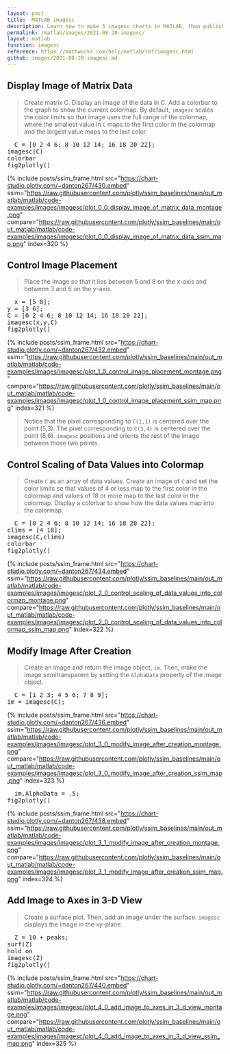 ```yaml
---
layout: post
title:  MATLAB imagesc
description: Learn how to make 5 imagesc charts in MATLAB, then publish them to the Web with Plotly.
permalink: /matlab/images/2021-08-28-imagesc/
layout: matlab
function: imagesc
reference: https://mathworks.com/help/matlab/ref/imagesc.html
github: images/2021-08-28-imagesc.md
---
```


## Display Image of Matrix Data

> Create matrix C. Display an image of the data in C. Add a colorbar to the graph to show the current colormap. By default, `imagesc` scales the color limits so that image uses the full range of the colormap, where the smallest value in `C` maps to the first color in the colormap and the largest value maps to the last color.

<pre class="mcode">
  C = [0 2 4 6; 8 10 12 14; 16 18 20 22];
imagesc(C)
colorbar
fig2plotly()
</pre>

{% include posts/ssim_frame.html 
  src="https://chart-studio.plotly.com/~danton267/430.embed" 
  ssim="https://raw.githubusercontent.com/plotly/ssim_baselines/main/out_matlab/matlab/code-examples/images/imagesc/plot_0_0_display_image_of_matrix_data_montage.png" 
  compare="https://raw.githubusercontent.com/plotly/ssim_baselines/main/out_matlab/matlab/code-examples/images/imagesc/plot_0_0_display_image_of_matrix_data_ssim_map.png" 
  index=320
%}



<!--------------------- EXAMPLE BREAK ------------------------->

## Control Image Placement

> Place the image so that it lies between 5 and 8 on the *x*-axis and between 3 and 6 on the *y*-axis.

<pre class="mcode">
  x = [5 8];
y = [3 6];
C = [0 2 4 6; 8 10 12 14; 16 18 20 22];
imagesc(x,y,C)
fig2plotly()
</pre>

{% include posts/ssim_frame.html 
  src="https://chart-studio.plotly.com/~danton267/432.embed" 
  ssim="https://raw.githubusercontent.com/plotly/ssim_baselines/main/out_matlab/matlab/code-examples/images/imagesc/plot_1_0_control_image_placement_montage.png" 
  compare="https://raw.githubusercontent.com/plotly/ssim_baselines/main/out_matlab/matlab/code-examples/images/imagesc/plot_1_0_control_image_placement_ssim_map.png" 
  index=321
%}

> Notice that the pixel corresponding to `C(1,1)` is centered over the point (5,3). The pixel corresponding to `C(3,4)` is centered over the point (8,6). `imagesc` positions and orients the rest of the image between those two points.



<!--------------------- EXAMPLE BREAK ------------------------->

## Control Scaling of Data Values into Colormap

> Create `C` as an array of data values. Create an image of `C` and set the color limits so that values of 4 or less map to the first color in the colormap and values of 18 or more map to the last color in the colormap. Display a colorbar to show how the data values map into the colormap.

<pre class="mcode">
  C = [0 2 4 6; 8 10 12 14; 16 18 20 22];
clims = [4 18];
imagesc(C,clims)
colorbar
fig2plotly()
</pre>

{% include posts/ssim_frame.html 
  src="https://chart-studio.plotly.com/~danton267/434.embed" 
  ssim="https://raw.githubusercontent.com/plotly/ssim_baselines/main/out_matlab/matlab/code-examples/images/imagesc/plot_2_0_control_scaling_of_data_values_into_colormap_montage.png" 
  compare="https://raw.githubusercontent.com/plotly/ssim_baselines/main/out_matlab/matlab/code-examples/images/imagesc/plot_2_0_control_scaling_of_data_values_into_colormap_ssim_map.png" 
  index=322
%}



<!--------------------- EXAMPLE BREAK ------------------------->

## Modify Image After Creation

> Create an image and return the image object, `im`. Then, make the image semitransparent by setting the `AlphaData` property of the image object.

<pre>
  C = [1 2 3; 4 5 6; 7 8 9];
im = imagesc(C);
</pre>

{% include posts/ssim_frame.html 
  src="https://chart-studio.plotly.com/~danton267/436.embed" 
  ssim="https://raw.githubusercontent.com/plotly/ssim_baselines/main/out_matlab/matlab/code-examples/images/imagesc/plot_3_0_modify_image_after_creation_montage.png" 
  compare="https://raw.githubusercontent.com/plotly/ssim_baselines/main/out_matlab/matlab/code-examples/images/imagesc/plot_3_0_modify_image_after_creation_ssim_map.png" 
  index=323
%}

<pre class="mcode">
  im.AlphaData = .5;
fig2plotly()
</pre>

{% include posts/ssim_frame.html 
  src="https://chart-studio.plotly.com/~danton267/438.embed" 
  ssim="https://raw.githubusercontent.com/plotly/ssim_baselines/main/out_matlab/matlab/code-examples/images/imagesc/plot_3_1_modify_image_after_creation_montage.png" 
  compare="https://raw.githubusercontent.com/plotly/ssim_baselines/main/out_matlab/matlab/code-examples/images/imagesc/plot_3_1_modify_image_after_creation_ssim_map.png" 
  index=324
%}



<!--------------------- EXAMPLE BREAK ------------------------->

## Add Image to Axes in 3-D View

> Create a surface plot. Then, add an image under the surface. `imagesc` displays the image in the xy-plane.

<pre class="mcode">
  Z = 10 + peaks;
surf(Z)
hold on
imagesc(Z)
fig2plotly()
</pre>

{% include posts/ssim_frame.html 
  src="https://chart-studio.plotly.com/~danton267/440.embed" 
  ssim="https://raw.githubusercontent.com/plotly/ssim_baselines/main/out_matlab/matlab/code-examples/images/imagesc/plot_4_0_add_image_to_axes_in_3_d_view_montage.png" 
  compare="https://raw.githubusercontent.com/plotly/ssim_baselines/main/out_matlab/matlab/code-examples/images/imagesc/plot_4_0_add_image_to_axes_in_3_d_view_ssim_map.png" 
  index=325
%}



<!--------------------- EXAMPLE BREAK ------------------------->

